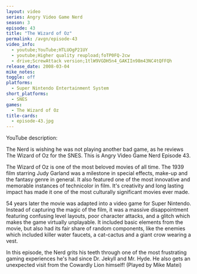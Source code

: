 ```yaml
---
layout: video
series: Angry Video Game Nerd
season: 3
episode: 43
title: "The Wizard of Oz"
permalink: /avgn/episode-43
video_info:
  - youtube;YouTube;HTLUOgP21UY
  - youtube;Higher quality reupload;foTP0FQ-2cw
  - drive;ScrewAttack version;1tlW9VGDH5n4_GAKIIn98m43NC4tQFFQh
release_date: 2008-03-04
mike_notes:
toggle: off
platforms:
  - Super Nintendo Entertainment System
short_platforms:
  - SNES
games:
  - The Wizard of Oz
title-cards:
  - episode-43.jpg
---
```


<p class="yt-description">YouTube description:</p>

The Nerd is wishing he was not playing another bad game, as he reviews The Wizard of Oz for the SNES. This is Angry Video Game Nerd Episode 43.

The Wizard of Oz is one of the most beloved movies of all time. The 1939 film starring Judy Garland was a milestone in special effects, make-up and the fantasy genre in general. It also featured one of the most innovative and memorable instances of technicolor in film. It's creativity and long lasting impact has made it one of the most culturally significant movies ever made.

54 years later the movie was adapted into a video game for Super Nintendo. Instead of capturing the magic of the film, it was a massive disappointment featuring confusing level layouts, poor character attacks, and a glitch which makes the game virtually unplayable. It included basic elements from the movie, but also had its fair share of random components, like the enemies which included killer water faucets, a cat-cactus and a giant crow wearing a vest. 

In this episode, the Nerd grits his teeth through one of the most frustrating gaming experiences he's had since Dr. Jekyll and Mr. Hyde. He also gets an unexpected visit from the Cowardly Lion himself! (Played by Mike Matei)